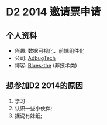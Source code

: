 # D2 2014 邀请票申请

## 个人资料

- 兴趣: 数据可视化、前端组件化
- 公司: [AdbugTech](http://www.adbugtech.com)
- 博客: [Blues-the](http://www.blues-the.com) (非技术类)

## 想参加D2 2014的原因

1. 学习
2. 认识一些小伙伴;
3. 据说有妹纸;
